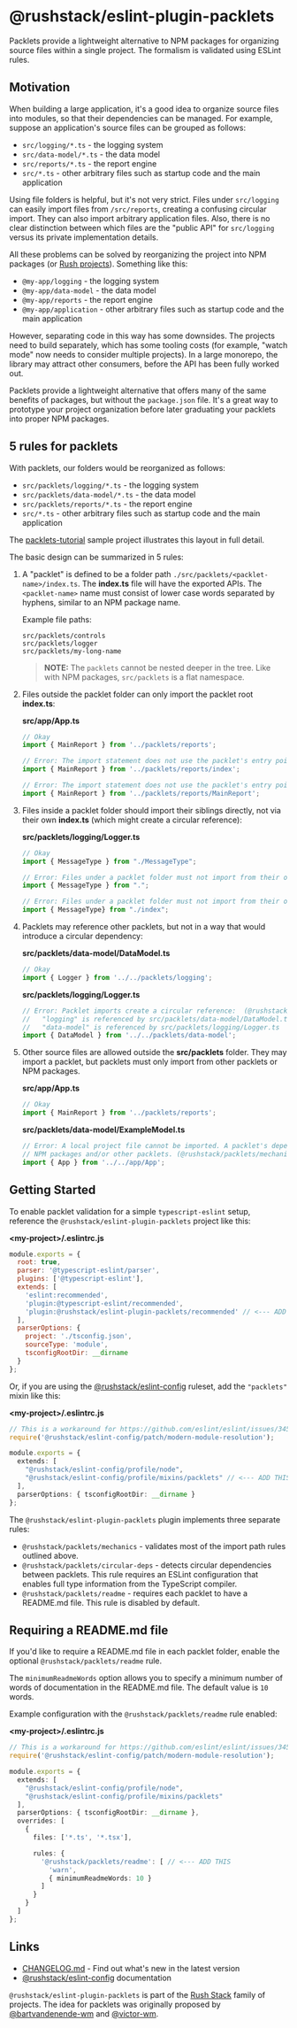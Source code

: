 # @rushstack/eslint-plugin-packlets

Packlets provide a lightweight alternative to NPM packages for organizing source files within a single project.  The formalism is validated using ESLint rules.

## Motivation

When building a large application, it's a good idea to organize source files into modules, so that their dependencies can be managed.  For example, suppose an application's source files can be grouped as follows:

- `src/logging/*.ts` - the logging system
- `src/data-model/*.ts` - the data model
- `src/reports/*.ts` - the report engine
- `src/*.ts` - other arbitrary files such as startup code and the main application

Using file folders is helpful, but it's not very strict. Files under `src/logging` can easily import files from `/src/reports`, creating a confusing circular import.  They can also import arbitrary application files.  Also, there is no clear distinction between which files are the "public API" for `src/logging` versus its private implementation details.

All these problems can be solved by reorganizing the project into NPM packages (or [Rush projects](https://rushjs.io/)).  Something like this:

- `@my-app/logging` - the logging system
- `@my-app/data-model` - the data model
- `@my-app/reports` - the report engine
- `@my-app/application` - other arbitrary files such as startup code and the main application

However, separating code in this way has some downsides.  The projects need to build separately, which has some tooling costs (for example, "watch mode" now needs to consider multiple projects).  In a large monorepo, the library may attract other consumers, before the API has been fully worked out.

Packlets provide a lightweight alternative that offers many of the same benefits of packages, but without the `package.json` file.  It's a great way to prototype your project organization before later graduating your packlets into proper NPM packages.

## 5 rules for packlets

With packlets, our folders would be reorganized as follows:

- `src/packlets/logging/*.ts` - the logging system
- `src/packlets/data-model/*.ts` - the data model
- `src/packlets/reports/*.ts` - the report engine
- `src/*.ts` - other arbitrary files such as startup code and the main application

The [packlets-tutorial](https://github.com/microsoft/rushstack/tree/master/tutorials/packlets-tutorial) sample project illustrates this layout in full detail.

The basic design can be summarized in 5 rules:

1. A "packlet" is defined to be a folder path `./src/packlets/<packlet-name>/index.ts`. The **index.ts** file will have the exported APIs. The `<packlet-name>` name must consist of lower case words separated by hyphens, similar to an NPM package name.

    Example file paths:
    ```
    src/packlets/controls
    src/packlets/logger
    src/packlets/my-long-name
    ```

    > **NOTE:** The `packlets` cannot be nested deeper in the tree. Like with NPM packages, `src/packlets` is a flat namespace.

2. Files outside the packlet folder can only import the packlet root **index.ts**:

    **src/app/App.ts**
    ```ts
    // Okay
    import { MainReport } from '../packlets/reports';

    // Error: The import statement does not use the packlet's entry point (@rushstack/packlets/mechanics)
    import { MainReport } from '../packlets/reports/index';

    // Error: The import statement does not use the packlet's entry point (@rushstack/packlets/mechanics)
    import { MainReport } from '../packlets/reports/MainReport';
    ```

3. Files inside a packlet folder should import their siblings directly, not via their own **index.ts** (which might create a circular reference):

    **src/packlets/logging/Logger.ts**
    ```ts
    // Okay
    import { MessageType } from "./MessageType";

    // Error: Files under a packlet folder must not import from their own index.ts file (@rushstack/packlets/mechanics)
    import { MessageType } from ".";

    // Error: Files under a packlet folder must not import from their own index.ts file (@rushstack/packlets/mechanics)
    import { MessageType} from "./index";
    ```


4. Packlets may reference other packlets, but not in a way that would introduce a circular dependency:

    **src/packlets/data-model/DataModel.ts**
    ```ts
    // Okay
    import { Logger } from '../../packlets/logging';
    ```

    **src/packlets/logging/Logger.ts**
    ```ts
    // Error: Packlet imports create a circular reference:  (@rushstack/packlets/circular-deps)
    //   "logging" is referenced by src/packlets/data-model/DataModel.ts
    //   "data-model" is referenced by src/packlets/logging/Logger.ts
    import { DataModel } from '../../packlets/data-model';
    ```

5. Other source files are allowed outside the **src/packlets** folder. They may import a packlet, but packlets must only import from other packlets or NPM packages.

    **src/app/App.ts**

    ```ts
    // Okay
    import { MainReport } from '../packlets/reports';
    ```

    **src/packlets/data-model/ExampleModel.ts**
    ```ts
    // Error: A local project file cannot be imported. A packlet's dependencies must be
    // NPM packages and/or other packlets. (@rushstack/packlets/mechanics)
    import { App } from '../../app/App';
    ```


## Getting Started

To enable packlet validation for a simple `typescript-eslint` setup, reference the `@rushstack/eslint-plugin-packlets` project like this:

**\<my-project\>/.eslintrc.js**
```js
module.exports = {
  root: true,
  parser: '@typescript-eslint/parser',
  plugins: ['@typescript-eslint'],
  extends: [
    'eslint:recommended',
    'plugin:@typescript-eslint/recommended',
    'plugin:@rushstack/eslint-plugin-packlets/recommended' // <--- ADD THIS
  ],
  parserOptions: {
    project: './tsconfig.json',
    sourceType: 'module',
    tsconfigRootDir: __dirname
  }
};
```

Or, if you are using the [@rushstack/eslint-config](https://www.npmjs.com/package/@rushstack/eslint-config) ruleset, add the `"packlets"` mixin like this:

**\<my-project\>/.eslintrc.js**
```ts
// This is a workaround for https://github.com/eslint/eslint/issues/3458
require('@rushstack/eslint-config/patch/modern-module-resolution');

module.exports = {
  extends: [
    "@rushstack/eslint-config/profile/node",
    "@rushstack/eslint-config/profile/mixins/packlets" // <--- ADD THIS
  ],
  parserOptions: { tsconfigRootDir: __dirname }
};
```

The `@rushstack/eslint-plugin-packlets` plugin implements three separate rules:

- `@rushstack/packlets/mechanics` - validates most of the import path rules outlined above.
- `@rushstack/packlets/circular-deps` - detects circular dependencies between packlets.  This rule requires an ESLint configuration that enables full type information from the TypeScript compiler.
- `@rushstack/packlets/readme` - requires each packlet to have a README.md file. This rule is disabled by default.

## Requiring a README.md file

If you'd like to require a README.md file in each packlet folder, enable the optional `@rushstack/packlets/readme` rule.

The `minimumReadmeWords` option allows you to specify a minimum number of words of documentation in the README.md file.  The default value is `10` words.

Example configuration with the `@rushstack/packlets/readme` rule enabled:

**\<my-project\>/.eslintrc.js**
```ts
// This is a workaround for https://github.com/eslint/eslint/issues/3458
require('@rushstack/eslint-config/patch/modern-module-resolution');

module.exports = {
  extends: [
    "@rushstack/eslint-config/profile/node",
    "@rushstack/eslint-config/profile/mixins/packlets"
  ],
  parserOptions: { tsconfigRootDir: __dirname },
  overrides: [
    {
      files: ['*.ts', '*.tsx'],

      rules: {
        '@rushstack/packlets/readme': [ // <--- ADD THIS
          'warn',
          { minimumReadmeWords: 10 }
        ]
      }
    }
  ]
};
```

## Links

- [CHANGELOG.md](
  https://github.com/microsoft/rushstack/blob/master/stack/eslint-plugin-packlets/CHANGELOG.md) - Find
  out what's new in the latest version
- [@rushstack/eslint-config](https://www.npmjs.com/package/@rushstack/eslint-config) documentation

`@rushstack/eslint-plugin-packlets` is part of the [Rush Stack](https://rushstack.io/) family of projects.
The idea for packlets was originally proposed by [@bartvandenende-wm](https://github.com/bartvandenende-wm)
and [@victor-wm](https://github.com/victor-wm).
